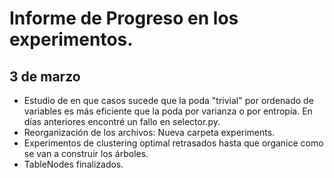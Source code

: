 # Informe de Progreso en los experimentos.

## 3 de marzo

 - Estudio de en que casos sucede que la poda "trivial" por ordenado de variables es más eficiente que la poda por varianza o por entropía. En días anteriores encontré un fallo en selector.py.
 - Reorganización de los archivos: Nueva carpeta experiments.
 - Experimentos de clustering optimal retrasados hasta que organice como se van a construir los árboles.
 - TableNodes finalizados.
